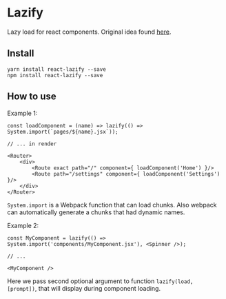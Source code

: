 # Lazify

Lazy load for react components.
Original idea found [here](https://dev.to/kayis/lazy-loaded-react-components-with-webpack-2).

## Install

```
yarn install react-lazify --save
npm install react-lazify --save
```

## How to use

Example 1:
```
const loadComponent = (name) => lazify(() => System.import(`pages/${name}.jsx`));

// ... in render

<Router>
    <div>
        <Route exact path="/" component={ loadComponent('Home') }/>
        <Route path="/settings" component={ loadComponent('Settings') }/>
    </div>
</Router>
```

`System.import` is a Webpack function that can load chunks. Also webpack can automatically generate
 a chunks that had dynamic names.
 
Example 2:
```
const MyComponent = lazify(() => System.import('components/MyComponent.jsx'), <Spinner />);

// ...

<MyComponent />
```

Here we pass second optional argument to function `lazify(load, [prompt])`, that will display
during component loading.
